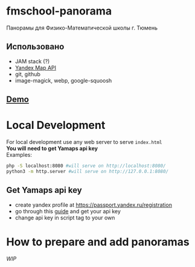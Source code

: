 # fmschool-panorama
Панорамы для Физико-Математической школы г. Тюмень  
## Использовано 
  - JAM stack (?)
  - [Yandex Map API](https://yandex.ru/dev/maps/jsapi/)
  - git, github
  - image-magick, webp, google-squoosh
  
## [Demo](https://lexeyok.github.io/fmschool-panorama/)

# Local Development 
For local development use any web server to serve `index.html`  
**You will need to get Yamaps api key**  
Examples:
```bash
php -S localhost:8080 #will serve on http://localhost:8080/
python3 -m http.server #will serve on http://127.0.0.1:8080/
```
## Get Yamaps api key
- create yandex profile at https://passport.yandex.ru/registration
- go through this [guide](https://yandex.com/dev/maps/jsapi/doc/2.1/quick-start/index.html#get-api-key) and get your api key 
- change api key in script tag to your own

# How to prepare and add panoramas
*WIP*
